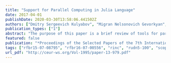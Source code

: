 ```yaml
---
title: "Support for Parallel Computing in Julia Language"
date: 2017-04-01
publishDate: 2020-03-30T13:58:06.441502Z
authors: ["Dmitry Sergeevich Kulyabov", "Migran Nelsonovich Gevorkyan", "Anna Vladislavovna Korolkova", "Leonid Antonovich Sevastianov"]
publication_types: ["1"]
abstract: "The purpose of this paper is a brief review of tools for parallel computing implemented in the current version of the Julia Language. Julia is a young promising language designed for scientific programming. Before describing directly the parallel programming capabilities of Julia we give a small overview of the main features of the language. We describe the main goals pursued by the authors of the language when it was created, and the ideology that they espoused. Separately discussed the scientific focus of Julia, features that make the language convenient for the needs of mathematical modelling, handling big data and intensive numerical computing. Separately discussed such a feature as Julia's multiple dispatch. This mechanism of language paying a lot of attention. Most built-in functions and operators using multiple dispatch. In the second part of the paper we turn to the description of parallel programming. Julia is under active development, so support for parallel computing will be expanded, and the existing mechanisms may change. However, now Julia provides enough capabilities for writing quite complex programs using parallel computing. The basis for concurrency are processes (parallelism based on threads is not yet available). We describe the basic functions and macros that allow you to parallelize the execution of the functions, cycles and separate blocks of code. As the basis for presentation used the official guide and also the experience obtained by the authors in the process of using language."
featured: false
publication: "*Proceedings of the Selected Papers of the 7th International Conference \"Information and Telecommunication Technologies and Mathematical Modeling of High-Tech Systems\" (ITTMM-2017), Moscow, Russia, April 24, 2017*"
tags: ["rfbr15-07-08795", "rfbr16-07-00556", "rinc", "rudn5-100", "scopus", "rinc"]
url_pdf: "http://ceur-ws.org/Vol-1995/paper-13-979.pdf"
---
```


